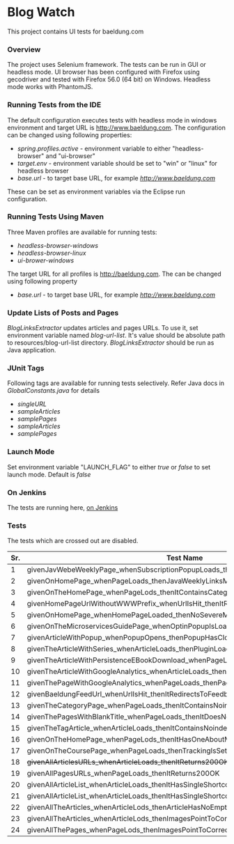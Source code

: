 # Blog Watch

This project contains UI tests for baeldung.com


### Overview

The project uses Selenium framework. The tests can be run in GUI or headless mode. UI browser has been configured with Firefox using gecodriver and tested with Firefox 56.0 (64 bit) on Windows. Headless mode works with PhantomJS. 


### Running Tests from the IDE

The default configuration executes tests with headless mode in windows environment and target URL is http://www.baeldung.com. The configuration can be changed using following properties:

  - _spring.profiles.active_ - environment variable to either "headless-browser" and "ui-browser"
  - _target.env_ - environment variable should be set to "win" or "linux" for headless browser
  - _base.url_ - to target base URL, for example _http://www.baeldung.com_

These can be set as environment variables via the Eclipse run configuration. 


### Running Tests Using Maven 

Three Maven profiles are available for running tests: 
  - _headless-browser-windows_
  - _headless-browser-linux_ 
  - _ui-brower-windows_

The target URL for all profiles is http://baeldung.com. The can be changed using following property

- _base.url_ - to target base URL, for example _http://www.baeldung.com_


### Update Lists of Posts and Pages


_BlogLinksExtractor_ updates articles and pages URLs. To use it, set environment variable named _blog-url-list_. It's value should be absolute path to resources/blog-url-list directory. _BlogLinksExtractor_ should be run as Java application. 


### JUnit Tags

Following tags are available for running tests selectively. Refer Java docs in _GlobalConstants.java_ for details
  - _singleURL_
  - _sampleArticles_
  - _samplePages_
  - _sampleArticles_
  - _samplePages_


### Launch Mode
 
Set environment variable "LAUNCH_FLAG" to either _true_ or _false_ to set launch mode. Default is _false_


### On Jenkins
 
 The tests are running here, [on Jenkins](https://rest-security.ci.cloudbees.com/job/site-monitor/job/site-watch/)
 
### Tests
 The tests which are crossed out are disabled.

| Sr. | Test Name | Tag/Frequency |
| --- | --------- | ------------- |
| 1 | givenJavWebeWeeklyPage_whenSubscriptionPopupLoads_thenItContainsSubscriptionElements | daily |
| 2 | givenOnHomePage_whenPageLoads_thenJavaWeeklyLinksMatchWithLinkText | daily |
| 3 | givenOnTheHomePage_whenPageLods_thenItContainsCategoriesInTheFooterMenu | daily |
| 4 | givenHomePageUrlWithoutWWWPrefix_whenUrlIsHit_thenItRedirectsToWWW | daily |
| 5 | givenOnHomePage_whenHomePageLoaded_thenNoSevereMessagesInBrowserLog | daily |
| 6 | givenOnTheMicroservicesGuidePage_whenOptinPopupIsLoaded_thenItContainsImages | daily |
| 7 | givenArticleWithPopup_whenPopupOpens_thenPopupHasCloseButton | daily |
| 8 | givenTheArticleWithSeries_whenArticleLoads_thenPluginLoadsProperly | daily |
| 9 | givenTheArticleWithPersistenceEBookDownload_whenPageLoads_thenFooterImageIsDisplayed | daily |
| 10 | givenTheArticleWithGoogleAnalytics_whenArticleLoads_thenArticleHasAnalyticsCode | daily |
| 11 | givenThePageWithGoogleAnalytics_whenPageLoads_thenPageHasAnalyticsCode | daily |
| 12 | givenBaeldungFeedUrl_whenUrlIsHit_thenItRedirectsToFeedburner | daily |
| 13 | givenTheCategoryPage_whenPageLoads_thenItContainsNoindexRobotsMeta | daily |
| 14 | givenThePagesWithBlankTitle_whenPageLoads_thenItDoesNotContainNotitleText | daily |
| 15 | givenTheTagArticle_whenArticleLoads_thenItContainsNoindexRobotsMeta | daily
| 16 | givenOnTheHomePage_whenPageLods_thenItHasOneAboutMenuInTheFooter | daily
| 17 | givenOnTheCoursePage_whenPageLoads_thenTrackingIsSetupCorrectly | daily |
| 18 | ~~givenAllArticlesURLs_whenArticleLoads_thenItReturns200OK~~ | bi-monthly |
| 19 | givenAllPagesURLs_whenPageLoads_thenItReturns200OK | bi-monthly |
| 20 | givenAllArticleList_whenArticleLoads_thenItHasSingleShortcodeAtTheTop|monthly |
| 21 | givenAllArticleList_whenArticleLoads_thenItHasSingleShortcodeAtTheEnd | monthly |
| 22 | givenAllTheArticles_whenArticleLods_thenArticleHasNoEmptyDiv | monthly |
| 23 | givenAllTheArticles_whenArticleLods_thenImagesPointToCorrectEnv | monthly |
| 24 | givenAllThePages_whenPageLods_thenImagesPointToCorrectEnv | monthly |












